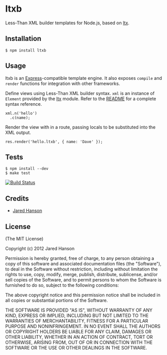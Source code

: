 # ltxb

Less-Than XML builder templates for Node.js, based on [ltx](https://github.com/astro/ltx).

## Installation

    $ npm install ltxb

## Usage

ltxb is an [Express](http://expressjs.com/)-compatible template engine.  It also
exposes `compile` and `render` functions for integration with other frameworks.

Define views using Less-Than XML builder syntax.  `xml` is an instance of
`Element` provided by the [ltx](https://github.com/astro/ltx) module.  Refer to
the [README](https://github.com/astro/ltx#building-xml-elements) for a complete
syntax reference.

    xml.n('hello')
      .c(name);

Render the view with in a route, passing locals to be substituted into the XML
output.

    res.render('hello.ltxb', { name: 'Dave' });

## Tests

    $ npm install --dev
    $ make test

[![Build Status](https://secure.travis-ci.org/jaredhanson/ltxb.png)](http://travis-ci.org/jaredhanson/ltxb)

## Credits

  - [Jared Hanson](http://github.com/jaredhanson)

## License

(The MIT License)

Copyright (c) 2012 Jared Hanson

Permission is hereby granted, free of charge, to any person obtaining a copy of
this software and associated documentation files (the "Software"), to deal in
the Software without restriction, including without limitation the rights to
use, copy, modify, merge, publish, distribute, sublicense, and/or sell copies of
the Software, and to permit persons to whom the Software is furnished to do so,
subject to the following conditions:

The above copyright notice and this permission notice shall be included in all
copies or substantial portions of the Software.

THE SOFTWARE IS PROVIDED "AS IS", WITHOUT WARRANTY OF ANY KIND, EXPRESS OR
IMPLIED, INCLUDING BUT NOT LIMITED TO THE WARRANTIES OF MERCHANTABILITY, FITNESS
FOR A PARTICULAR PURPOSE AND NONINFRINGEMENT. IN NO EVENT SHALL THE AUTHORS OR
COPYRIGHT HOLDERS BE LIABLE FOR ANY CLAIM, DAMAGES OR OTHER LIABILITY, WHETHER
IN AN ACTION OF CONTRACT, TORT OR OTHERWISE, ARISING FROM, OUT OF OR IN
CONNECTION WITH THE SOFTWARE OR THE USE OR OTHER DEALINGS IN THE SOFTWARE.
